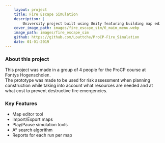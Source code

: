 ```yaml
---
    layout: project
    title: Fire Escape Simulation
    description: |
        University project built using Unity featuring building map editting, fire emergency planning, simulation controls, and risk assessment reports
    cover_image_path: images/fire_escape_sim/0_main_menu.webp
    image_path: images/fire_escape_sim
    github: https://github.com/Louttche/ProCP-Fire_Simulation
    date: 01-01-2019
---
```


### About this project
This project was made in a group of 4 people for the ProCP course at Fontys Hogenscholen. <br>
The prototype was made to be used for risk assessment when planning construction while taking
into account what resources are needed and at what cost to prevent destructive fire emergencies.

### Key Features
- Map editor tool
- Import/Export maps
- Play/Pause simulation tools
- A* search algorithm
- Reports for each run per map